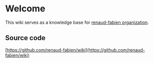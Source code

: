 # Welcome

This wiki serves as a knowledge base for [renaud-fabien organization](https://github.com/organizations/renaud-fabien).

## Source code

[https://github.com/renaud-fabien/wiki](https://github.com/renaud-fabien/wiki)
